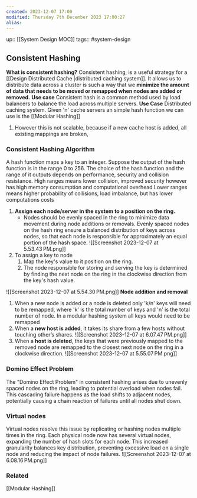 ```yaml
---
created: 2023-12-07 17:00
modified: Thursday 7th December 2023 17:00:27
alias:
---
```

up::  [[System Design MOC]]
tags:: #system-design

## Consistent Hashing

**What is consistent hashing?**
Consistent hashing, is a useful strategy for a [[Design Distributed Cache |distributed caching system]]. It allows us to distribute data across a cluster is such a way that we **minimize the amount of data that needs to be moved or remapped when nodes are added or removed.**
**Use case**
Consistent hash is a common method used by load balancers to balance the load across multiple servers.
**Use Case**
Distributed caching system. Given 'n' cache servers an simple hash function we can use is the [[Modular Hashing]]
1. However this is not scalable, because if a new cache host is added, all existing mappings are broken,

### Consistent Hashing Algorithm
A hash function maps a key to an integer. Suppose the output of the hash function is in the range 0 to 256.
	The choice of the hash function and the range of it outputs depends on performance, security and collision resistance.
	High ranges means lower collision, improved security however has high memory consumption and computational overhead
	Lower ranges means higher probability of collisions, load imbalance, but has lower computations costs
1. **Assign each node/server in the system to a position on the ring.**
	- Nodes should be evenly spaced in the ring to minimize data movement during node additions or removals. Evenly spaced nodes on the hash ring ensure a balanced distribution of keys across nodes, so that each node is responsible for approximately an equal portion of the hash space.
	![[Screenshot 2023-12-07 at 5.53.43 PM.png]]
1. To assign a key to node
	1. Map the key's value to it position on the ring.
	2. The node responsible for storing and serving the key is determined by finding the next node on the ring in the clockwise direction from the key's hash value.

![[Screenshot 2023-12-07 at 5.54.30 PM.png]]
**Node addition and removal**
1.  When a new node is added or a node is deleted only 'k/n' keys will need to be remapped, where 'k' is the total number of keys and 'n' is the total number of node. In a modular hashing system all keys would need to be remapped
2. When a **new host is added**, it takes its share from a few hosts without touching other’s shares.
	![[Screenshot 2023-12-07 at 6.07.47 PM.png]]
3. When a **host is deleted**, the keys that were previously mapped to the removed node are remapped to the closest next node on the ring in a clockwise direction.
	![[Screenshot 2023-12-07 at 5.55.07 PM.png]]

### Domino Effect Problem

The "Domino Effect Problem" in consistent hashing arises due to unevenly spaced nodes on the ring, leading to potential overload when nodes fail. This cascading failure happens as the load shifts to adjacent nodes, potentially causing a chain reaction of failures until all nodes shut down.

### Virtual nodes
Virtual nodes resolve this issue by replicating or hashing nodes multiple times in the ring. Each physical node now has several virtual nodes, expanding the number of hash slots for each node. This increased granularity balances key distribution, preventing excessive load on a single node and reducing the impact of node failures.
![[Screenshot 2023-12-07 at 6.08.16 PM.png]]

### Related
[[Modular Hashing]]
